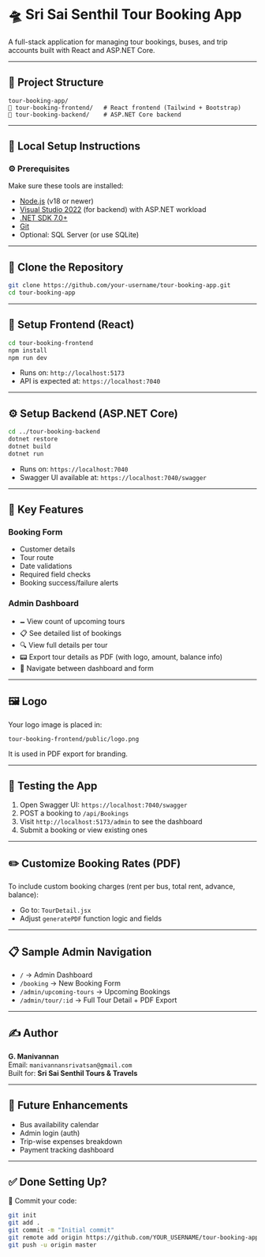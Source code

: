 # 🛸 Sri Sai Senthil Tour Booking App

A full-stack application for managing tour bookings, buses, and trip accounts built with React and ASP.NET Core.

---

## 📁 Project Structure

```
tour-booking-app/
🔹 tour-booking-frontend/   # React frontend (Tailwind + Bootstrap)
🔹 tour-booking-backend/    # ASP.NET Core backend
```

---

## 💠 Local Setup Instructions

### ⚙ Prerequisites

Make sure these tools are installed:

- [Node.js](https://nodejs.org/) (v18 or newer)
- [Visual Studio 2022](https://visualstudio.microsoft.com/) (for backend) with ASP.NET workload
- [.NET SDK 7.0+](https://dotnet.microsoft.com/download)
- [Git](https://git-scm.com/)
- Optional: SQL Server (or use SQLite)

---

## 🔄 Clone the Repository

```bash
git clone https://github.com/your-username/tour-booking-app.git
cd tour-booking-app
```

---

## 🔷 Setup Frontend (React)

```bash
cd tour-booking-frontend
npm install
npm run dev
```

- Runs on: `http://localhost:5173`
- API is expected at: `https://localhost:7040`

---

## ⚙️ Setup Backend (ASP.NET Core)

```bash
cd ../tour-booking-backend
dotnet restore
dotnet build
dotnet run
```

- Runs on: `https://localhost:7040`
- Swagger UI available at: `https://localhost:7040/swagger`

---

## 🌟 Key Features

### Booking Form
- Customer details
- Tour route
- Date validations
- Required field checks
- Booking success/failure alerts

### Admin Dashboard
- 🗕 View count of upcoming tours
- 📋 See detailed list of bookings
- 🔍 View full details per tour
- 📟 Export tour details as PDF (with logo, amount, balance info)
- 🔀 Navigate between dashboard and form

---

## 🖼 Logo

Your logo image is placed in:
```
tour-booking-frontend/public/logo.png
```

It is used in PDF export for branding.

---

## 🔪 Testing the App

1. Open Swagger UI: `https://localhost:7040/swagger`
2. POST a booking to `/api/Bookings`
3. Visit `http://localhost:5173/admin` to see the dashboard
4. Submit a booking or view existing ones

---

## ✏️ Customize Booking Rates (PDF)

To include custom booking charges (rent per bus, total rent, advance, balance):
- Go to: `TourDetail.jsx`
- Adjust `generatePDF` function logic and fields

---

## 📋 Sample Admin Navigation

- `/` → Admin Dashboard
- `/booking` → New Booking Form
- `/admin/upcoming-tours` → Upcoming Bookings
- `/admin/tour/:id` → Full Tour Detail + PDF Export

---

## ✍️ Author

**G. Manivannan**  
Email: `manivannansrivatsan@gmail.com`  
Built for: **Sri Sai Senthil Tours & Travels**

---

## 🚀 Future Enhancements

- Bus availability calendar
- Admin login (auth)
- Trip-wise expenses breakdown
- Payment tracking dashboard

---

## ✅ Done Setting Up?

🔄 Commit your code:

```bash
git init
git add .
git commit -m "Initial commit"
git remote add origin https://github.com/YOUR_USERNAME/tour-booking-app.git
git push -u origin master
